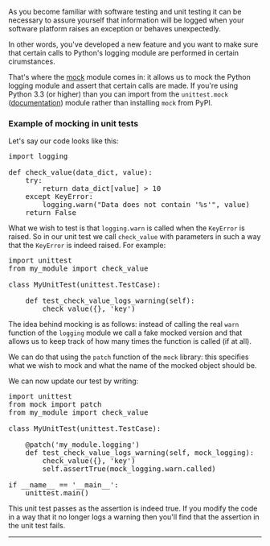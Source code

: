 <!--
.. title: How to Mock Logging in Python
.. slug: how-to-mock-logging-in-python
.. date: 2013/04/13 22:08:00
.. tags: python, software-development, software-testing
.. link:
.. description:
-->

As you become familiar with software testing and unit testing it can be 
necessary to assure yourself that information will be logged when
your software platform raises an exception or behaves unexpectedly.

In other words, you've developed a new feature and you want to make sure that certain
calls to Python's logging module are performed in certain cirumstances.

That's where the [mock](https://pypi.python.org/pypi/mock) module comes in:
it allows us to mock the Python logging module and assert that certain calls
are made. If you're using Python 3.3 (or higher) than you can import from the
`unittest.mock` ([documentation](http://docs.python.org/3/library/unittest.mock.html))
module rather than installing `mock` from PyPI.

### Example of mocking in unit tests

Let's say our code looks like this:

<pre>
import logging

def check_value(data_dict, value):
    try:
        return data_dict[value] > 10
    except KeyError:
        logging.warn("Data does not contain '%s'", value)
    return False
</pre>

What we wish to test is that `logging.warn` is called when the `KeyError`
is raised. So in our unit test we call `check_value` with parameters in such
a way that the `KeyError` is indeed raised. For example:

<pre>
import unittest
from my_module import check_value

class MyUnitTest(unittest.TestCase):

    def test_check_value_logs_warning(self):
        check_value({}, 'key')
</pre>

The idea behind mocking is as follows: instead of calling the real
`warn` function of the `logging` module we call a fake mocked version and
that allows us to keep track of how many times the function is
called (if at all).

We can do that using the `patch` function of the `mock` library: this
specifies what we wish to mock and what the name of the mocked object should be.

We can now update our test by writing:

<pre>
import unittest
from mock import patch
from my_module import check_value

class MyUnitTest(unittest.TestCase):

    @patch('my_module.logging')
    def test_check_value_logs_warning(self, mock_logging):
        check_value({}, 'key')
        self.assertTrue(mock_logging.warn.called)

if __name__ == '__main__':
    unittest.main()
</pre>

This unit test passes as the assertion is indeed true. If you modify the
code in a way that it no longer logs a warning then you'll find that the
assertion in the unit test fails.

---